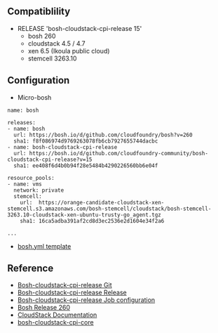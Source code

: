 
## Compatiblility
- RELEASE 'bosh-cloudstack-cpi-release 15'
  - bosh 260 
  - cloudstack 4.5 / 4.7 
  - xen 6.5 (Ikoula public cloud) 
  - stemcell 3263.10

## Configuration
- Micro-bosh 
```
name: bosh

releases:
- name: bosh
  url: https://bosh.io/d/github.com/cloudfoundry/bosh?v=260
  sha1: f8f086974d9769263078fb6cb7927655744dacbc
- name: bosh-cloudstack-cpi-release
  url: https://bosh.io/d/github.com/cloudfoundry-community/bosh-cloudstack-cpi-release?v=15
  sha1: ee408f6d4b0b94f28e5484b4290226560bb6e04f

resource_pools:
- name: vms
  network: private
  stemcell:
    url:  https://orange-candidate-cloudstack-xen-stemcell.s3.amazonaws.com/bosh-stemcell/cloudstack/bosh-stemcell-3263.10-cloudstack-xen-ubuntu-trusty-go_agent.tgz
    sha1: 16ca5adba391af2cd8d3ec2536e2d1604e34f2a6

...
```
- [bosh.yml template](https://github.com/cloudfoundry-community/bosh-cloudstack-cpi-release/blob/master/templates/bosh-init.yml)

## Reference
- [Bosh-cloudstack-cpi-release Git](https://github.com/cloudfoundry-community/bosh-cloudstack-cpi-release)
- [Bosh-cloudstack-cpi-release Release](http://bosh.io/releases/github.com/cloudfoundry-community/bosh-cloudstack-cpi-release?all=1)
- [Bosh-cloudstack-cpi-release Job configuration](http://bosh.io/jobs/cloudstack_cpi?source=github.com/cloudfoundry-community/bosh-cloudstack-cpi-release&version=15)
- [Bosh Release 260](http://bosh.io/releases/github.com/cloudfoundry/bosh?version=260)
- [CloudStack Documentation](http://docs.cloudstack.apache.org/en/latest/)
- [bosh-cloudstack-cpi-core](https://github.com/cloudfoundry-community/bosh-cloudstack-cpi-core)
